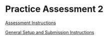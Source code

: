 # Practice Assessment 2

[Assessment Instructions](https://docs.google.com/document/d/1pOSx_SIbwQaOf9k_GFDeCRz5Ck0MhLUh49tUHGhfqMA/preview)

[General Setup and Submission Instructions](https://docs.google.com/document/d/1Z4ThRCaefN9bPodtUEzSeuzhduxQ6cwYRz_q7cw8m2w/preview)
